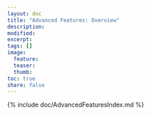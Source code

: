 ```yaml
---
layout: doc
title: "Advanced Features: Overview"
description:
modified:
excerpt:
tags: []
image:
  feature:
  teaser:
  thumb:
toc: true
share: false
---
```


{% include doc/AdvancedFeaturesIndex.md %}
